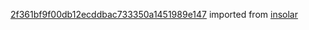 [2f361bf9f00db12ecddbac733350a1451989e147](https://github.com/insolar/insolar/commit/2f361bf9f00db12ecddbac733350a1451989e147) imported from [insolar](https://github.com/insolar/insolar)
